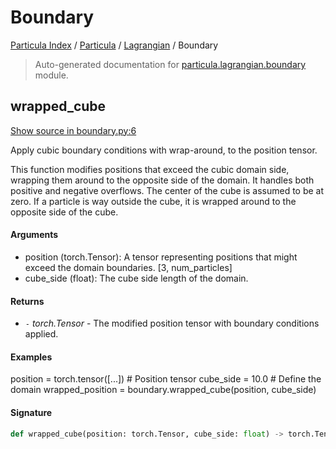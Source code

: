 # Boundary

[Particula Index](../../README.md#particula-index) / [Particula](../index.md#particula) / [Lagrangian](./index.md#lagrangian) / Boundary

> Auto-generated documentation for [particula.lagrangian.boundary](https://github.com/uncscode/particula/blob/main/particula/lagrangian/boundary.py) module.

## wrapped_cube

[Show source in boundary.py:6](https://github.com/uncscode/particula/blob/main/particula/lagrangian/boundary.py#L6)

Apply cubic boundary conditions with wrap-around, to the position tensor.

This function modifies positions that exceed the cubic domain side,
wrapping them around to the opposite side of the domain. It handles both
positive and negative overflows. The center of the cube is assumed to be
at zero. If a particle is way outside the cube, it is wrapped around to
the opposite side of the cube.

#### Arguments

- position (torch.Tensor): A tensor representing positions that might
    exceed the domain boundaries. [3, num_particles]
- cube_side (float): The cube side length of the domain.

#### Returns

- `-` *torch.Tensor* - The modified position tensor with boundary conditions
    applied.

#### Examples

position = torch.tensor([...])  # Position tensor
cube_side = 10.0  # Define the domain
wrapped_position = boundary.wrapped_cube(position,
    cube_side)

#### Signature

```python
def wrapped_cube(position: torch.Tensor, cube_side: float) -> torch.Tensor: ...
```
